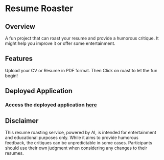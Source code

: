 # Resume Roaster

## Overview
A fun project that can roast your resume and provide a humorous critique. It might help you improve it or offer some entertainment. 

## Features
Upload your CV or Resume in PDF format.
Then Click on roast to let the fun begin!

## Deployed Application
### Access the deployed application [here](https://resumeroaster.streamlit.app/)

## Disclaimer
This resume roasting service, powered by AI, is intended for entertainment and educational purposes only. While it aims to provide humorous feedback, the critiques can be unpredictable in some cases. Participants should use their own judgment when considering any changes to their resumes.
